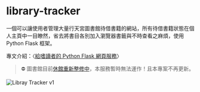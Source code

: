 # library-tracker
一個可以讓使用者管理大量行天宮圖書館待借書籍的網站，所有待借書籍狀態在個人主頁中一目瞭然，省去將書目各別加入瀏覽器書籤與不時查看之麻煩，使用 Python Flask 框架。

專文介紹：〈[給嗜讀者的 Python Flask 網頁服務](https://medium.com/code-and-me/my-python-flask-web-service-2844b8b2f7b0)〉


>⛔️ 圖書館目前[休館重新整修中](https://www.ht.org.tw/news519.htm)，本服務暫時無法運作！且本專案不再更新。


![Libray Tracker v1](https://i.imgur.com/ffcEFMb.png)


